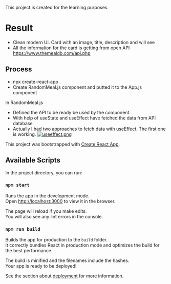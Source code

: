 This project is created for the learning purposes.

# Result

- Clean modern UI. Card with an image, title, description and will see
- All the information for the card is getting from open API https://www.themealdb.com/api.php

## Process

- npx create-react-app .
- Create RandomMeal.js component and putted it to the App.js component

In RandomMeal.js

- Defined the API to be ready be used by the component.
- With help of useState and useEffect have fetched the data from API database
- Actually I had two approaches to fetch data with useEffect. The first one is working.
  [![useeffect.png](https://i.postimg.cc/CLG6zWvH/useeffect.png)](https://postimg.cc/w7BkrbY7)

This project was bootstrapped with [Create React App](https://github.com/facebook/create-react-app).

## Available Scripts

In the project directory, you can run:

### `npm start`

Runs the app in the development mode.<br />
Open [http://localhost:3000](http://localhost:3000) to view it in the browser.

The page will reload if you make edits.<br />
You will also see any lint errors in the console.

### `npm run build`

Builds the app for production to the `build` folder.<br />
It correctly bundles React in production mode and optimizes the build for the best performance.

The build is minified and the filenames include the hashes.<br />
Your app is ready to be deployed!

See the section about [deployment](https://facebook.github.io/create-react-app/docs/deployment) for more information.
